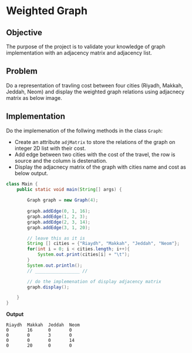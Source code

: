 # Weighted Graph

## Objective
The purpose of the project is to validate your knowledge of graph implementation with an adjacency matrix and adjacency list.

## Problem 
Do a representation of travling cost between four cities (Riyadh, Makkah, Jeddah, Neom) and display the weighted graph relations using adjacnecy matrix as below image.

## Implementation 
Do the implemenation of the follwing methods in the class `Graph`:
- Create an attribute `adjMatrix` to store the relations of the graph on integer 2D list with their cost.
- Add edge between two cities with the cost of the travel, the row is source and the column is destenation.
- Display the adjacnecy matrix of the graph with cities name and cost as below output.

```java
class Main {
    public static void main(String[] args) {
        
        Graph graph = new Graph(4);
        
        graph.addEdge(0, 1, 16);
        graph.addEdge(1, 2, 3);
        graph.addEdge(2, 3, 14);
        graph.addEdge(3, 1, 20);

        // leave this as it is
        String [] cities = {"Riaydh", "Makkah", "Jeddah", "Neom"};
        for(int i = 0; i < cities.length; i++){
            System.out.print(cities[i] + "\t");
        }
        System.out.println();
        // _________________ //

        // do the implemenation of display adjacency matrix
        graph.display();

    }
}
```

**Output**
```
Riaydh  Makkah  Jeddah  Neom
0       16      0       0
0       0       3       0
0       0       0       14
0       20      0       0
```

